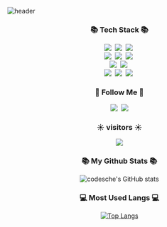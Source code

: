 
![header](https://capsule-render.vercel.app/api?type=waving&color=auto&height=300&section=header&text=codesche%20github&fontSize=60)

<h3 align="center">📚 Tech Stack 📚</h3>
<p align="center">
  <img src="https://img.shields.io/badge/Java-3366FF?style=flat-square&logo=Java&logoColor=white"/></a>&nbsp
  <img src="https://img.shields.io/badge/Spring-339933?style=flat-square&logo=Spring&logoColor=white"/></a>&nbsp
  <img src="https://img.shields.io/badge/SpringBoot-339933?style=flat-square&logo=SpringBoot&logoColor=white"/></a>&nbsp
  
  <br>
  <img src="https://img.shields.io/badge/HTML5-FF0000?style=flat-square&logo=HTML5&logoColor=white"/></a>&nbsp
  <img src="https://img.shields.io/badge/CSS-0066FF?style=flat-square&logo=css3&logoColor=white"/></a>&nbsp
  <img src="https://img.shields.io/badge/Javascript-FFFF33?style=flat-square&logo=javascript&logoColor=white"/></a>&nbsp 
  
  <br>
  <img src="https://img.shields.io/badge/.NET-512BD4?style=flat-square&logo=.NET&logoColor=white"/></a>&nbsp
  <img src="https://img.shields.io/badge/Csharp-9900CC?style=flat-square&logo=csharp&logoColor=white"/></a>&nbsp
  
  <br>
  <img src="https://img.shields.io/badge/MySQL-3399FF?style=flat-square&logo=MySql&logoColor=white"/></a>&nbsp 
  <img src="https://img.shields.io/badge/MariaDB-3399FF?style=flat-square&logo=MariaDB&logoColor=white"/></a>&nbsp 
  <img src="https://img.shields.io/badge/Oracle-FF3300?style=flat-square&logo=Oracle&logoColor=white"/></a>&nbsp 
</p>

<h3 align="center">🌈 Follow Me 🌈</h3>
<p align="center">
  <a href="https://codefact.tistory.com/"><img src="https://img.shields.io/badge/Tech%20Blog-11B48A?style=flat-square&logo=Vimeo&logoColor=white&link=https:[//tistory.com]https://codefact.tistory.com//@codesche"/></a>&nbsp
  <a href="mailto:codesche0@gmail.com"><img src="https://img.shields.io/badge/Gmail-d14836?style=flat-square&logo=Gmail&logoColor=white&link=codesche@gmail.com"/></a>
</p>

<h3 align="center">☀️ visitors ☀️</h3>
<p align="center">
  <a href="https://hits.seeyoufarm.com"><img src="https://hits.seeyoufarm.com/api/count/incr/badge.svg?url=https%3A%2F%2Fgithub.com%2Fhyeinisfree&count_bg=%2341B883&title_bg=%23CDC2C2&icon=github.svg&icon_color=%23E7E7E7&title=hits&edge_flat=false"/></a>
</p>

<h3 align="center">📚 My Github Stats 📚</h3>
<div align="center">
 
  ![codesche's GitHub stats](https://github-readme-stats.vercel.app/api?username=codesche&show_icons=true&theme=radical)
  
</div>

<h3 align="center">💻 Most Used Langs 💻</h3>
<div align="center">
  
  [![Top Langs](https://github-readme-stats.vercel.app/api/top-langs/?username=ohbyul&layout=compact&theme=dracula)](https://github.com/metleeha)
  
</div>

